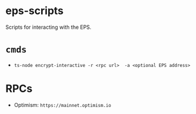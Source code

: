 # eps-scripts

Scripts for interacting with the EPS.

# `cmds`

- `ts-node encrypt-interactive -r <rpc url>  -a <optional EPS address>`

# RPCs

- Optimism: `https://mainnet.optimism.io`
